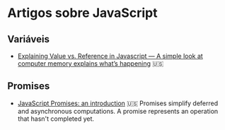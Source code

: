 # Artigos sobre JavaScript

## Variáveis

- [Explaining Value vs. Reference in Javascript — A simple look at computer memory explains what’s happening](https://codeburst.io/explaining-value-vs-reference-in-javascript-647a975e12a0) :us:

## Promises

- [JavaScript Promises: an introduction](https://web.dev/promises/) :us:
  Promises simplify deferred and asynchronous computations. A promise represents an operation that hasn't completed yet.
